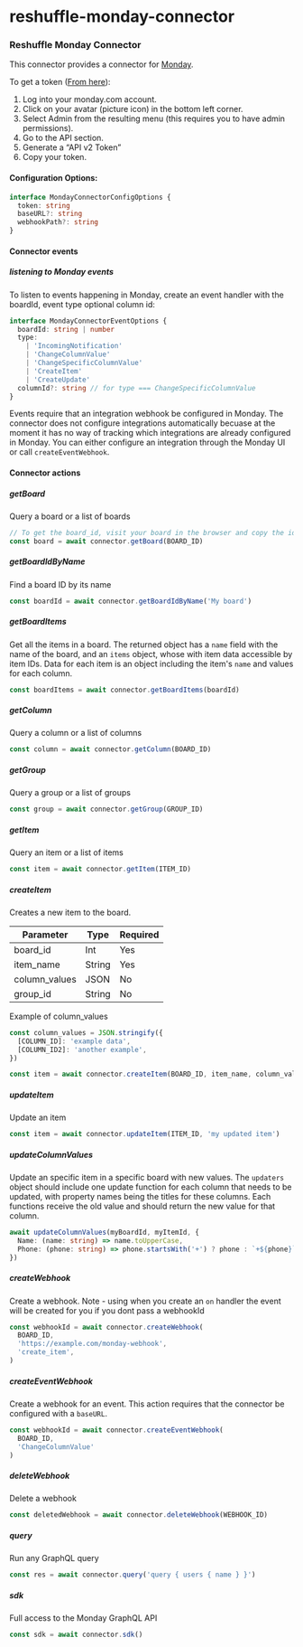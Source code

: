 # reshuffle-monday-connector

### Reshuffle Monday Connector

This connector provides a connector for [Monday](https://monday.com).

To get a token ([From here](https://monday.com/developers/v2#authentication-section)):

1. Log into your monday.com account.
2. Click on your avatar (picture icon) in the bottom left corner.
3. Select Admin from the resulting menu (this requires you to have admin permissions).
4. Go to the API section.
5. Generate a “API v2 Token”
6. Copy your token.

#### Configuration Options:

```typescript
interface MondayConnectorConfigOptions {
  token: string
  baseURL?: string
  webhookPath?: string
}
```

#### Connector events

##### listening to Monday events

To listen to events happening in Monday, create an event handler with the
boardId, event type optional column id:

```typescript
interface MondayConnectorEventOptions {
  boardId: string | number
  type:
    | 'IncomingNotification'
    | 'ChangeColumnValue'
    | 'ChangeSpecificColumnValue'
    | 'CreateItem'
    | 'CreateUpdate'
  columnId?: string // for type === ChangeSpecificColumnValue
}
```

Events require that an integration webhook be configured in Monday. The
connector does not configure integrations automatically becuase at the
moment it has no way of tracking which integrations are already configured
in Monday. You can either configure an integration through the Monday UI or
call `createEventWebhook`.

#### Connector actions

##### getBoard

Query a board or a list of boards

```typescript
// To get the board_id, visit your board in the browser and copy the id from the last part of the URL e.g. 123456789 from https://my-company.monday.com/boards/123456789
const board = await connector.getBoard(BOARD_ID)
```

##### getBoardIdByName

Find a board ID by its name

```typescript
const boardId = await connector.getBoardIdByName('My board')
```

##### getBoardItems

Get all the items in a board. The returned object has a `name` field with
the name of the board, and an `items` object, whose with item data accessible
by item IDs. Data for each item is an object including the item's `name` and
values for each column.

```typescript
const boardItems = await connector.getBoardItems(boardId)
```

##### getColumn

Query a column or a list of columns

```typescript
const column = await connector.getColumn(BOARD_ID)
```

##### getGroup

Query a group or a list of groups

```typescript
const group = await connector.getGroup(GROUP_ID)
```

##### getItem

Query an item or a list of items

```typescript
const item = await connector.getItem(ITEM_ID)
```

##### createItem

Creates a new item to the board.

| Parameter     | Type   | Required |
| ------------- | ------ | -------- |
| board_id      | Int    | Yes      |
| item_name     | String | Yes      |
| column_values | JSON   | No       |
| group_id      | String | No       |

Example of column_values

```typescript
const column_values = JSON.stringify({
  [COLUMN_ID]: 'example data',
  [COLUMN_ID2]: 'another example',
})
```

```typescript
const item = await connector.createItem(BOARD_ID, item_name, column_values, group_id)
```

##### updateItem

Update an item

```typescript
const item = await connector.updateItem(ITEM_ID, 'my updated item')
```

##### updateColumnValues

Update an specific item in a specific board with new values. The `updaters`
object should include one update function for each column that needs to be
updated, with property names being the titles for these columns. Each
functions receive the old value and should return the new value for that
column.

```typescript
await updateColumnValues(myBoardId, myItemId, {
  Name: (name: string) => name.toUpperCase,
  Phone: (phone: string) => phone.startsWith('+') ? phone : `+${phone}`,
})
```

##### createWebhook

Create a webhook. Note - using when you create an `on` handler the event will be created for you if you dont pass a webhookId

```typescript
const webhookId = await connector.createWebhook(
  BOARD_ID,
  'https://example.com/monday-webhook',
  'create_item',
)
```

##### createEventWebhook

Create a webhook for an event. This action requires that the connector be
configured with a `baseURL`.

```typescript
const webhookId = await connector.createEventWebhook(
  BOARD_ID,
  'ChangeColumnValue'
)
```

##### deleteWebhook

Delete a webhook

```typescript
const deletedWebhook = await connector.deleteWebhook(WEBHOOK_ID)
```

##### query

Run any GraphQL query

```typescript
const res = await connector.query('query { users { name } }')
```

##### sdk

Full access to the Monday GraphQL API

```typescript
const sdk = await connector.sdk()
```
